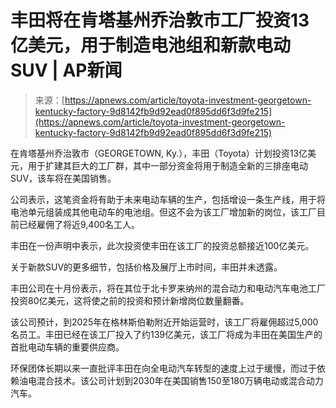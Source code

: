 <!--yml

category: 未分类

date: 2024-05-27 14:40:45

-->

# 丰田将在肯塔基州乔治敦市工厂投资13亿美元，用于制造电池组和新款电动SUV | AP新闻

> 来源：[https://apnews.com/article/toyota-investment-georgetown-kentucky-factory-9d8142fb9d92ead0f895dd6f3d9fe215](https://apnews.com/article/toyota-investment-georgetown-kentucky-factory-9d8142fb9d92ead0f895dd6f3d9fe215)

在肯塔基州乔治敦市（GEORGETOWN, Ky.），丰田（Toyota）计划投资13亿美元，用于扩建其巨大的工厂群，其中一部分资金将用于制造全新的三排座电动SUV，该车将在美国销售。

公司表示，这笔资金将有助于未来电动车辆的生产，包括增设一条生产线，用于将电池单元组装成其他电动车的电池组。但这不会为该工厂增加新的岗位，该工厂目前已经雇佣了将近9,400名工人。

丰田在一份声明中表示，此次投资使丰田在该工厂的投资总额接近100亿美元。

关于新款SUV的更多细节，包括价格及展厅上市时间，丰田并未透露。

丰田公司在十月份表示，将在其位于北卡罗来纳州的混合动力和电动汽车电池工厂投资80亿美元，这将使之前的投资和预计新增岗位数量翻番。

该公司预计，到2025年在格林斯伯勒附近开始运营时，该工厂将雇佣超过5,000名员工。丰田已经在该工厂投入了约139亿美元，该工厂将成为丰田在美国生产的首批电动车辆的重要供应商。

环保团体长期以来一直批评丰田在向全电动汽车转型的速度上过于缓慢，而过于依赖油电混合技术。该公司计划到2030年在美国销售150至180万辆电动或混合动力汽车。
